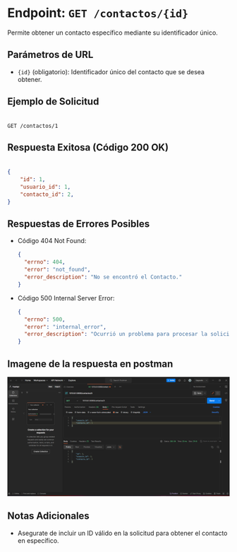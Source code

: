 <!-- Documentacion de un endpoint get que trae un item especifico de la coleccion contactos -->

# Endpoint: `GET /contactos/{id}`

Permite obtener un contacto específico mediante su identificador único.

## Parámetros de URL

- `{id}` (obligatorio): Identificador único del contacto que se desea obtener.

## Ejemplo de Solicitud

```http

GET /contactos/1

```

## Respuesta Exitosa (Código 200 OK)

```json

{
    "id": 1,
    "usuario_id": 1,
    "contacto_id": 2,
}

```

## Respuestas de Errores Posibles

- Código 404 Not Found:

  ```json
  {
    "errno": 404,
    "error": "not_found",
    "error_description": "No se encontró el Contacto."
  }
  ```

- Código 500 Internal Server Error:

  ```json
  {
    "errno": 500,
    "error": "internal_error",
    "error_description": "Ocurrió un problema para procesar la solicitud"
  }
  ```

## Imagene de la respuesta en postman

![imagen](./contactosidGET.png)

## Notas Adicionales

- Asegurate de incluir un ID válido en la solicitud para obtener el contacto en específico.
